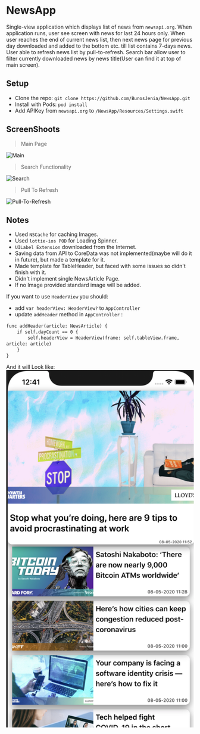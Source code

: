# NewsApp

Single-view application which displays list of news from `newsapi.org`.
When application runs, user see screen with news for last 24 hours only.
When user reaches the end of current news list, then next news page for previous day downloaded and added to the bottom etc. till list contains 7-days news.
User  able to refresh news list by pull-to-refresh.
Search bar allow user to filter currently downloaded news by news title(User can find it at top of main screen).

## Setup

- Clone the repo: `git clone https://github.com/BunosJenia/NewsApp.git`
- Install with Pods: `pod install`
- Add APIKey from  `newsapi.org` to  `/NewsApp/Resources/Settings.swift`

## ScreenShoots

> Main Page

![Main](newsMain.gif)

> Search Functionality

![Search](newsSearch.gif)

> Pull To Refresh

![Pull-To-Refresh](newsPullToRefresh.gif)


## Notes

- Used  `NSCache` for caching Images.
- Used  `lottie-ios POD` for Loading Spinner.
- `UILabel Extension`  downloaded from the Internet.
- Saving data from API to CoreData was not implemented(maybe will do it in future), but made a template for it.
- Made template for TableHeader, but faced with some issues so didn't finish with it.
- Didn't implement single NewsArticle Page.
- If no Image provided standard image will be added.


If you want to use  `HeaderView` you should:
- add `var headerView: HeaderView?` to `AppController` 
- update `addHeader` method in `AppController` :

```
func addHeader(article: NewsArticle) {
    if self.dayCount == 0 {
        self.headerView = HeaderView(frame: self.tableView.frame, article: article)
    }
}
```
 
 And it will Look like:
 ![Main](main.png)
 

